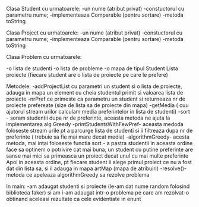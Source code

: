  Clasa Student cu urmatoarele:
-un nume (atribut privat)
-constuctorul cu parametru nume;
-implementeaza Comparable (pentru sortare)
-metoda toString

Clasa Project cu urmatoarele:
-un nume (atribut privat)
-constuctorul cu parametru nume;
-implementeaza Comparable (pentru sortare)
-metoda toString

Clasa Problem cu urmatoarele:

-o lista de studenti
-o lista de probleme
-o mapa de tipul Student Lista proiecte (fiecare student are o lista de proiecte pe care le prefere)

Metodele:
-addProjectList cu parametri un student si o lista de proiecte, adauga in mapa un element cu cheia studentul primit si valoarea lista de proiecte
-nrPref ce primeste ca parametru un student si returneaza nr de proiecte prefereate (size de lista sa de proiecte din mapa)
-getMedia ( cuu ajutorul stream urilor calculam media preferintelor in lista de studenti)
-sort - soram studentii dupa nr de preferinte, aceasta metoda ne ajuta la implementarea alg Greedy
-printStudentsWithFewPref- aceasta medoda foloseste stream urile pt a parcurge lista de studenti si ii filtreaza dupa nr de preferinte ( trebuie sa fie mai mare decat media)
-algorithmGreedy- acesta metoda, mai intai foloseste functia sort - a pastra studentii in aceasta ordine face sa optinem o potrivire cat mai buna, un student cu putine preferinte are sanse mai mici sa primeasca un proiect decat unul cu mai multe preferinte
Apoi in aceasta ordine, pt fiecare student ii alege primul proiect ce nu a fost dat din lista sa, si il adauga in mapa artMap (mapa de atribuiri) 
-resolve()- metoda ce apeleaza algorithmGreedy sa rezolve problema


In main: 
-am adaugat studenti si proiecte (le-am dat nume random folosind biblioteca faker) si am i-am adaugat intr-o problema pe care am rezolvat-o obtinand aceleasi rezultate ca cele evidentiate in enunt

